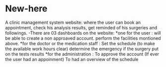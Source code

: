 
# New-here
A clinic management system website: where the user can book an appointment, check his analysis results, get reminded of his surgeries and followings.
-There are 03 dashboards on the website:
      *one for the user : will be able to create a non approaved account.
                          perform the facilities montioned above.
      *for the doctor or the medication staff : Set the schedule (to make the available work hours clear)
                                                determine the emergency if the surgery 
                                                put on the tests results 
      *for the administration : To approve the account (If ever the user had an appoinment)
                                To had an overview of the schedule 
